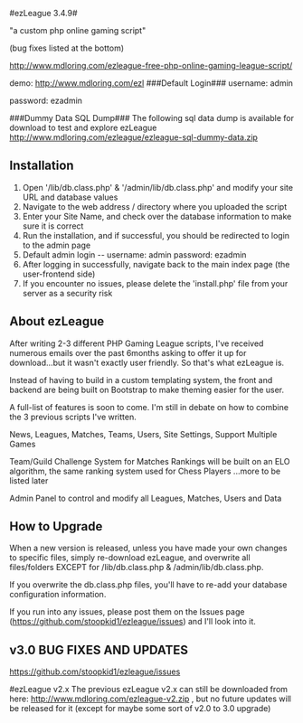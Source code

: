 #ezLeague 3.4.9#

"a custom php online gaming script"

(bug fixes listed at the bottom)

http://www.mdloring.com/ezleague-free-php-online-gaming-league-script/

demo: http://www.mdloring.com/ezl
###Default Login###
username: admin

password: ezadmin

###Dummy Data SQL Dump###
The following sql data dump is available for download to test and explore ezLeague
http://www.mdloring.com/ezleague/ezleague-sql-dummy-data.zip

Installation
------------------------------------------------------------------------------------------------------------------------
1. Open '/lib/db.class.php' & '/admin/lib/db.class.php' and modify your site URL and database values
2. Navigate to the web address / directory where you uploaded the script
3. Enter your Site Name, and check over the database information to make sure it is correct
4. Run the installation, and if successful, you should be redirected to login to the admin page
5. Default admin login -- username: admin password: ezadmin
6. After logging in successfully, navigate back to the main index page (the user-frontend side)
7. If you encounter no issues, please delete the 'install.php' file from your server as a security risk

About ezLeague
------------------------------------------------------------------------------------------------------------------------

After writing 2-3 different PHP Gaming League scripts, I've received numerous emails over the past 6months asking to offer it up for download...but it wasn't exactly user friendly. So that's what ezLeague is.

Instead of having to build in a custom templating system, the front and backend are being built on Bootstrap to make theming easier for the user.

A full-list of features is soon to come. I'm still in debate on how to combine the 3 previous scripts I've written.

News, Leagues, Matches, Teams, Users, Site Settings, Support Multiple Games

Team/Guild Challenge System for Matches
Rankings will be built on an ELO algorithm, the same ranking system used for Chess Players ...more to be listed later

Admin Panel to control and modify all Leagues, Matches, Users and Data

How to Upgrade
------------------------------------------------------------------------------------------------------------------------
When a new version is released, unless you have made your own changes to specific files, simply re-download ezLeague, and overwrite all files/folders EXCEPT for /lib/db.class.php & /admin/lib/db.class.php.

If you overwrite the db.class.php files, you'll have to re-add your database configuration information.

If you run into any issues, please post them on the Issues page (https://github.com/stoopkid1/ezleague/issues) and I'll look into it.

v3.0 BUG FIXES AND UPDATES
------------------------------------------------------------------------------------------------------------------------
https://github.com/stoopkid1/ezleague/issues

#ezLeague v2.x
The previous ezLeague v2.x can still be downloaded from here: http://www.mdloring.com/ezleague-v2.zip , but no future updates will be released for it (except for maybe some sort of v2.0 to 3.0 upgrade)
